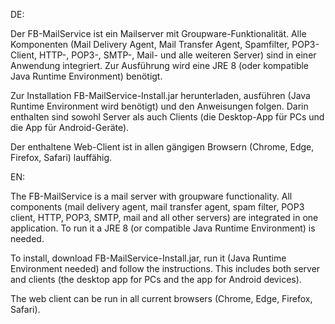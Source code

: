 DE:

Der FB-MailService ist ein Mailserver mit Groupware-Funktionalität.
Alle Komponenten (Mail Delivery Agent, Mail Transfer Agent, Spamfilter, POP3-Client, HTTP-, POP3-, SMTP-, Mail- und alle weiteren Server) sind in einer Anwendung integriert.
Zur Ausführung wird eine JRE 8 (oder kompatible Java Runtime Environment) benötigt.

Zur Installation FB-MailService-Install.jar herunterladen, ausführen (Java Runtime Environment wird benötigt) und den Anweisungen folgen. 
Darin enthalten sind sowohl Server als auch Clients (die Desktop-App für PCs und die App für Android-Geräte).

Der enthaltene Web-Client ist in allen gängigen Browsern (Chrome, Edge, Firefox, Safari) lauffähig.

EN:

The FB-MailService is a mail server with groupware functionality.
All components (mail delivery agent, mail transfer agent, spam filter, POP3 client, HTTP, POP3, SMTP, mail and all other servers) are integrated in one application.
To run it a JRE 8 (or compatible Java Runtime Environment) is needed.

To install, download FB-MailService-Install.jar, run it (Java Runtime Environment needed) and follow the instructions.
This includes both server and clients (the desktop app for PCs and the app for Android devices).

The web client can be run in all current browsers (Chrome, Edge, Firefox, Safari).
